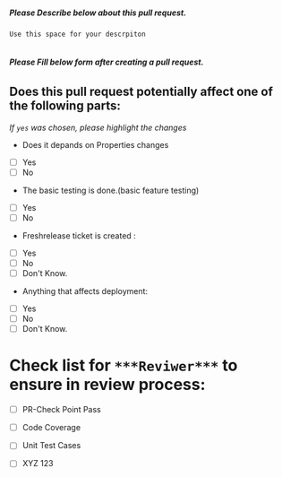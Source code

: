 
##### ***Please Describe below about this pull request.***
```
Use this space for your descrpiton


```

###### ***Please Fill below form after creating a pull request.***

## Does this pull request potentially affect one of the following parts:

*If `yes` was chosen, please highlight the changes*

  - Does it depands on Properties changes
  - [ ] Yes
  - [ ] No
  - The basic testing is done.(basic feature testing)
  - [ ] Yes
  - [ ] No
  - Freshrelease ticket is created : 
  - [ ] Yes
  - [ ] No
  - [ ] Don't Know.
  - Anything that affects deployment: 
  - [ ] Yes
  - [ ] No
  - [ ] Don't Know.

# Check list for `***Reviwer***` to ensure in review process:
- [ ] PR-Check Point Pass
- [ ] Code Coverage
- [ ] Unit Test Cases
- [ ] XYZ 123

